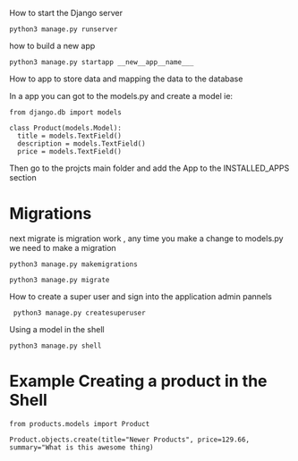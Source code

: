 How to start the Django server

```
python3 manage.py runserver
```

how to build a new app

```
python3 manage.py startapp __new__app__name___
```

How to app to store data and mapping the data to the database

In a app you can got to the models.py and create a model ie:

```
from django.db import models

class Product(models.Model):
  title = models.TextField()
  description = models.TextField()
  price = models.TextField()
```

Then go to the projcts main folder and add the App to the INSTALLED_APPS section

# Migrations
next migrate is migration work , any time you make a change to models.py we need to make a migration

```
python3 manage.py makemigrations
```

```
python3 manage.py migrate
```

How to create a super user and sign into the application admin pannels

```
 python3 manage.py createsuperuser

```

Using a model in the shell

```
python3 manage.py shell
```

# Example Creating a product in the Shell

```
from products.models import Product
```

```
Product.objects.create(title="Newer Products", price=129.66, summary="What is this awesome thing)
```

